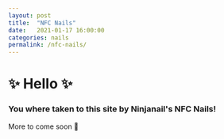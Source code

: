 ```yaml
---
layout: post
title:  "NFC Nails"
date:   2021-01-17 16:00:00
categories: nails
permalink: /nfc-nails/
---
```


# ✨ Hello ✨

### You where taken to this site by Ninjanail's NFC Nails!

More to come soon 🤫